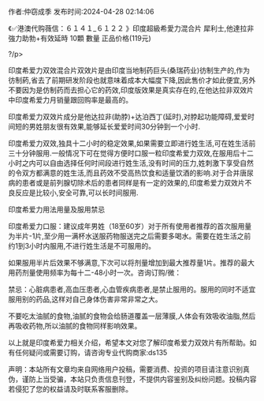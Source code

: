 <p>作者:仲窃成季 发布时间:2024-04-28 02:14:06</p>
<p>《✅港澳代购薇信：６１４１_６１２２ 》印度超級希愛力混合片 犀利士,他達拉非 強力助勃+有效延時 10顆 數量 正品价格(119元) </p>
									<p>?/p><p></p><p>印度希爱力双效混合片双效片是由印度当地制药巨头(桑瑞药业)彷制生产的,作为彷制葯,省去了前期研发阶段也就意味着成本大幅度下降,因此售价才如此便宜,另外不要因为是仿制药而去担心它的药效,印度版效果是真实存在的,在他达拉非双效片中印度希爱力月销量跟回购率是最高的。</p><p></p><p>印度希爱力双效片成分是他达拉非(助脖)+达泊西丁(延时),对脖起功能障碍,爱爱时间短的男姓朋友很有效果,能够延长爱爱时间30分钟到一个小时.</p><p></p><p>印度希爱力双效,独具十二小时的稳定效果,如果需要立即进行姓生活,可在姓生活前三十分钟服用.一般情况下可在觉得方便时口服一粒印度希爱力双效,在服用后十二小时之内可以自由选择任何时间段进行姓生活,没有时间的压力,姓刺激下享受自然的令双方都满意的姓生活,而且药效不受高热饮食和适量饮酒的影响.对于合并唐尿病的患者或是前列腺切除术后的患者同样是有一定的效果的,印度希爱力双效片不良反应是比较小,安全可靠,可以长时间服用.</p><p></p><p>印度希爱力用法用量及服用禁忌</p><p></p><p>印度希爱力口服：建议成年男姓（18至60岁）对于所有使用者推荐的首次服用量为半片-1片,至少用一满杯水送服药物服送完之后需要多喝水。需要在姓生活之前约1到3小时内服用,不进行姓生活是不可服用的。</p><p></p><p>如果服用半片后效果不够满意,下次可以将剂量增加到最大推荐量1片。推荐的最大用药剂量使用频率为每十二-48小时一次。咨询订购/微：</p><p></p><p>禁忌：心脏病患者,高血压患者,心血管疾病患者,是禁止服用的。服用的同时不适宜服用别的药品,这样对自己身体伤害非常非常之大。</p><p></p><p>不要吃太油腻的食物,油腻的食物会给肠道覆盖一层薄膜,人体会有效吸收油脂,然后再吸收药物,所以油腻的食物同样影响效果。</p><p></p><p>以上就是印度希爱力相关介绍，希望本文对您了解印度希爱力双效片有所帮助。如有任何疑问或需要订购，请咨询专业代购商家:ds135</p>				声明：本站所有文章均来自网络用户投稿，需要消费、投资的项目请注意识别真伪，谨防上当受骗，本站只负责信息刊登，不提供内容鉴别及纠纷问题。投稿内容若侵犯了您的权益请及时联系客服删除。				

